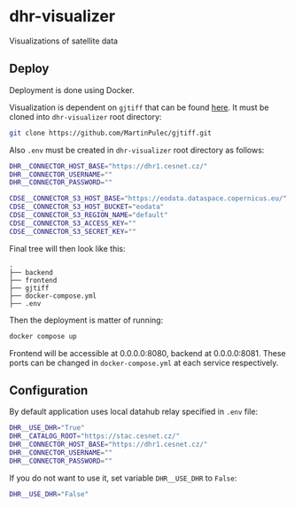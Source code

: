 # dhr-visualizer
Visualizations of satellite data

## Deploy

Deployment is done using Docker.

Visualization is dependent on `gjtiff` that can be found [here](https://github.com/MartinPulec/gjtiff/). It must be cloned into `dhr-visualizer` root directory:

```bash
git clone https://github.com/MartinPulec/gjtiff.git
```

Also `.env` must be created in `dhr-visualizer` root directory as follows:

```bash
DHR__CONNECTOR_HOST_BASE="https://dhr1.cesnet.cz/"
DHR__CONNECTOR_USERNAME=""
DHR__CONNECTOR_PASSWORD=""

CDSE__CONNECTOR_S3_HOST_BASE="https://eodata.dataspace.copernicus.eu/"
CDSE__CONNECTOR_S3_HOST_BUCKET="eodata"
CDSE__CONNECTOR_S3_REGION_NAME="default"
CDSE__CONNECTOR_S3_ACCESS_KEY=""
CDSE__CONNECTOR_S3_SECRET_KEY=""
```

Final tree will then look like this:

```text
.
├── backend
├── frontend
├── gjtiff
├── docker-compose.yml
├── .env
```

Then the deployment is matter of running:

```bash
docker compose up
```

Frontend will be accessible at 0.0.0.0:8080, backend at 0.0.0.0:8081. These ports can be changed in `docker-compose.yml` at each service respectively.

## Configuration

By default application uses local datahub relay specified in `.env` file:

```bash
DHR__USE_DHR="True"
DHR__CATALOG_ROOT="https://stac.cesnet.cz/"
DHR__CONNECTOR_HOST_BASE="https://dhr1.cesnet.cz/"
DHR__CONNECTOR_USERNAME=""
DHR__CONNECTOR_PASSWORD=""
```

If you do not want to use it, set variable `DHR__USE_DHR` to `False`:

```bash
DHR__USE_DHR="False"
```
